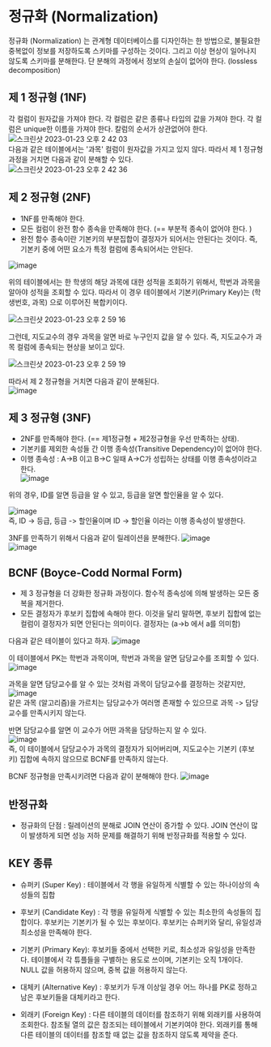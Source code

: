 # 정규화 (Normalization)  

정규화 (Normalization) 는 관계형 데이터베이스를 디자인하는 한 방법으로, 불필요한 중복없이 정보를 저장하도록 스키마를 구성하는 것이다. 
그리고 이상 현상이 일어나지 않도록 스키마를 분해한다. 단 분해의 과정에서 정보의 손실이 없어야 한다. (lossless decomposition) 
  

## 제 1 정규형 (1NF) 

각 컬럼이 원자값을 가져야 한다. 
각 컬럼은 같은 종류나 타입의 값을 가져야 한다. 
각 컬럼은 unique한 이름을 가져야 한다. 
칼럼의 순서가 상관없어야 한다.
![스크린샷 2023-01-23 오후 2 42 03](https://user-images.githubusercontent.com/41604678/213973392-b4389585-817f-44fd-9fe5-d0eda3f4bd79.png)  
다음과 같은 테이블에서는 '과목' 컬럼이 원자값을 가지고 있지 않다. 따라서 제 1 정규형 과정을 거치면 다음과 같이 분해할 수 있다.   
![스크린샷 2023-01-23 오후 2 42 36](https://user-images.githubusercontent.com/41604678/213973408-be5a38ed-ffaf-4993-9df8-a8371fe4d1ed.png)

## 제 2 정규형 (2NF)

* 1NF를 만족해야 한다. 
* 모든 컬럼이 완전 함수 종속을 만족해야 한다. (== 부분적 종속이 없어야 한다. )
* 완전 함수 종속이란 기본키의 부분집합이 결정자가 되어서는 안된다는 것이다. 즉, 기본키 중에 어떤 요소가 특정 컬럼에 종속되어서는 안된다.

![image](https://user-images.githubusercontent.com/41604678/213974691-1042b503-49e2-4de3-9869-6f8b09160426.png)

위의 테이블에서는 한 학생의 해당 과목에 대한 성적을 조회하기 위해서, 학번과 과목을 알아야 성적을 조회할 수 있다. 따라서 이 경우 테이블에서 기본키(Primary Key)는 (학생번호, 과목) 으로 이루어진 복합키이다. 

![스크린샷 2023-01-23 오후 2 59 16](https://user-images.githubusercontent.com/41604678/213974775-e267b719-b979-4e7c-ab9a-0dc32562341c.png)

그런데, 지도교수의 경우 과목을 알면 바로 누구인지 값을 알 수 있다. 즉, 지도교수가 과목 컬럼에 종속되는 현상을 보이고 있다. 

![스크린샷 2023-01-23 오후 2 59 19](https://user-images.githubusercontent.com/41604678/213974770-8c42d5ee-b005-4c71-a0bd-44589a582ac6.png)

따라서 제 2 정규형을 거치면 다음과 같이 분해된다.  
![image](https://user-images.githubusercontent.com/41604678/213974875-ecc235bb-f0a0-45db-83c5-db4db26d5ede.png)
  

## 제 3 정규형 (3NF)

* 2NF를 만족해야 한다. (== 제1정규형 + 제2정규형을 우선 만족하는 상태). 
* 기본키를 제외한 속성들 간 이행 종속성(Transitive Dependency)이 없어야 한다. 
* 이행 종속성 : A→B 이고 B→C 일때 A→C가 성립하는 상태를 이행 종속성이라고 한다.  
![image](https://user-images.githubusercontent.com/41604678/213977960-ac4e5239-4cbd-4977-a9a9-0a32e553cf7b.png)   

위의 경우, ID를 알면 등급을 알 수 있고, 등급을 알면 할인율을 알 수 있다.  

![image](https://user-images.githubusercontent.com/41604678/213978058-bf53b09d-8421-4971-8034-59f83c826cf7.png)  
즉, ID -> 등급, 등급 -> 할인율이며 ID -> 할인율 이라는 이행 종속성이 발생한다. 

3NF를 만족하기 위해서 다음과 같이 릴레이션을 분해한다.
![image](https://user-images.githubusercontent.com/41604678/213978161-053b2573-d610-45fb-b2a4-e7536637d1d2.png)  
![image](https://user-images.githubusercontent.com/41604678/213978172-cab5b98d-cf8c-4892-850d-6e51f4c39ed4.png)  


## BCNF (Boyce-Codd Normal Form)

* 제 3 정규형을 더 강화한 정규화 과정이다. 함수적 종속성에 의해 발생하는 모든 중복을 제거한다.  
* 모든 결정자가 후보키 집합에 속해야 한다. 이것을 달리 말하면, 후보키 집합에 없는 컬럼이 결정자가 되면 안된다는 의미이다. 결정자는 (a→b 에서 a를 의미함)

다음과 같은 테이블이 있다고 하자. 
![image](https://user-images.githubusercontent.com/41604678/213978308-5e8ae204-6846-4fd8-a613-ecc399a03774.png)   

이 테이블에서 PK는 학번과 과목이며, 학번과 과목을 알면 담당교수를 조회할 수 있다.  
![image](https://user-images.githubusercontent.com/41604678/213978592-10241b8d-b644-40d3-83df-78ab4f3ba90b.png)   

과목을 알면 담당교수를 알 수 있는 것처럼 과목이 담당교수를 결정하는 것같지만,  
![image](https://user-images.githubusercontent.com/41604678/213978650-2e2337ea-3440-48ee-ab76-0e42d9f32089.png)  
같은 과목 (알고리즘)을 가르치는 담당교수가 여러명 존재할 수 있으므로 과목 -> 담당교수를 만족시키지 않는다.  

반면 담당교수를 알면 이 교수가 어떤 과목을 담당하는지 알 수 있다.  
![image](https://user-images.githubusercontent.com/41604678/213978716-ded52423-d8df-4e7a-9d2f-21c9b1eb12cf.png)  
즉, 이 테이블에서 담당교수가 과목의 결정자가 되어버리며, 지도교수는 기본키 (후보키) 집합에 속하지 않으므로 BCNF를 만족하지 않는다.

BCNF 정규형을 만족시키려면 다음과 같이 분해해야 한다. 
![image](https://user-images.githubusercontent.com/41604678/213978795-8db39219-d279-4d8b-a50a-5dcbf8da023e.png)  

## 반정규화 

* 정규화의 단점 : 릴레이션의 분해로 JOIN 연산이 증가할 수 있다. JOIN 연산이 많이 발생하게 되면 성능 저하 문제를 해결하기 위해 반정규화를 적용할 수 있다.

## KEY 종류 

* 슈퍼키 (Super Key) : 테이블에서 각 행을 유일하게 식별할 수 있는 하나이상의 속성들의 집합  

* 후보키 (Candidate Key) : 각 행을 유일하게 식별할 수 있는 최소한의 속성들의 집합이다. 후보키는 기본키가 될 수 있는 후보이다. 후보키는 슈퍼키와 달리, 유일성과 최소성을 만족해야 한다.   

* 기본키 (Primary Key): 후보키들 중에서 선택한 키로, 최소성과 유일성을 만족한다. 테이블에서 각 튜플들을 구별하는 용도로 쓰이며, 기본키는 오직 1개이다. NULL 값을 허용하지 않으며, 중복 값을 허용하지 않는다.   

* 대체키 (Alternative Key) : 후보키가 두개 이상일 경우 어느 하나를 PK로 정하고 남은 후보키들을 대체키라고 한다.   

* 외래키 (Foreign Key) : 다른 테이블의 데이터를 참조하기 위해 외래키를 사용하여 조회한다. 참조될 열의 값은 참조되는 테이블에서 기본키여야 한다. 외래키를 통해 다른 테이블의 데이터를 참조할 때 없는 값을 참조하지 않도록 제약을 준다.  
